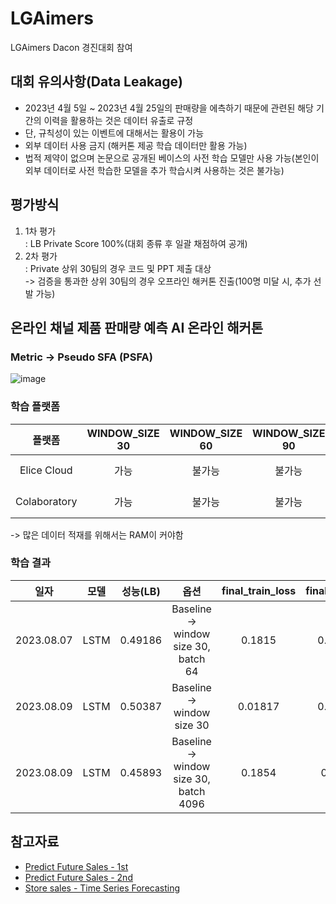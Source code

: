 # LGAimers
LGAimers Dacon 경진대회 참여
## 대회 유의사항(Data Leakage)
- 2023년 4월 5일 ~ 2023년 4월 25일의 판매량을 에측하기 때문에 관련된 해당 기간의 이력을 활용하는 것은 데이터 유출로 규정
- 단, 규칙성이 있는 이벤트에 대해서는 활용이 가능
- 외부 데이터 사용 금지 (해커톤 제공 학습 데이터만 활용 가능)
- 법적 제약이 없으며 논문으로 공개된 베이스의 사전 학습 모델만 사용 가능(본인이 외부 데이터로 사전 학습한 모델을 추가 학습시켜 사용하는 것은 불가능)

## 평가방식
1. 1차 평가  
    : LB Private Score 100%(대회 종류 후 일괄 채점하여 공개)
2. 2차 평가  
    : Private 상위 30팀의 경우 코드 및 PPT 제출 대상  
    -> 검증을 통과한 상위 30팀의 경우 오프라인 해커톤 진출(100명 미달 시, 추가 선발 가능)

## 온라인 채널 제품 판매량 예측 AI 온라인 해커톤
### Metric -> Pseudo SFA (PSFA)
![image](https://github.com/SangJunni/LGAimers/assets/79644050/7d0b8cfa-c425-4698-81c1-20fa88951c1d)

### 학습 플랫폼
|플랫폼|WINDOW_SIZE 30|WINDOW_SIZE 60|WINDOW_SIZE 90|사유|VRAM|RAM|
|:--:|:--:|:--:|:--:|:--:|:--:|:--:|
|Elice Cloud|가능|불가능|불가능| RAM 부족 |2.7/15.0|12.1/12.7|
|Colaboratory|가능|불가능|불가능| RAM 부족 |1.098/9.728|13.04/16|

-> 많은 데이터 적재를 위해서는 RAM이 커야함
### 학습 결과
|일자|모델|성능(LB)|옵션|final_train_loss|final_val_loss|
|:--:|:--:|:--:|:--:|:--:|:--:|
|2023.08.07|LSTM|0.49186|Baseline -> window size 30, batch 64|0.1815|0.01751|
|2023.08.09|LSTM|0.50387|Baseline -> window size 30|0.01817|0.01793|
|2023.08.09|LSTM|0.45893|Baseline -> window size 30, batch 4096|0.1854|0.1909|
## 참고자료
- [Predict Future Sales - 1st](https://www.kaggle.com/competitions/competitive-data-science-predict-future-sales/discussion/374500)
- [Predict Future Sales - 2nd](https://www.kaggle.com/competitions/competitive-data-science-predict-future-sales/discussion/190784)
- [Store sales - Time Series Forecasting](https://www.kaggle.com/code/ferdinandberr/darts-forecasting-deep-learning-global-models#4.5.-Model-Comparison)
